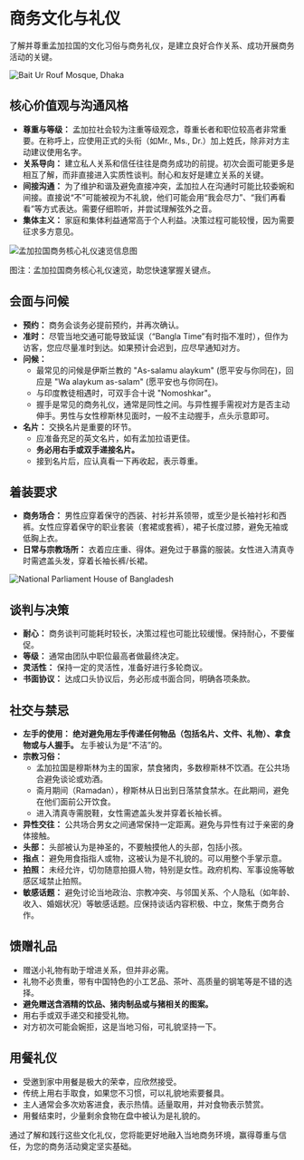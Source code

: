 # 商务文化与礼仪

了解并尊重孟加拉国的文化习俗与商务礼仪，是建立良好合作关系、成功开展商务活动的关键。

<img src="https://images.adsttc.com/media/images/5e66/7a0b/b357/6568/da00/004c/large_jpg/Iwan_Baan_2.jpg?1583774212" alt="Bait Ur Rouf Mosque, Dhaka" class="rounded-lg shadow-md my-6 max-h-[400px] w-full object-cover">

## 核心价值观与沟通风格

*   **尊重与等级：** 孟加拉社会较为注重等级观念，尊重长者和职位较高者非常重要。在称呼上，应使用正式的头衔（如Mr., Ms., Dr.）加上姓氏，除非对方主动建议使用名字。
*   **关系导向：** 建立私人关系和信任往往是商务成功的前提。初次会面可能更多是相互了解，而非直接进入实质性谈判。耐心和友好是建立关系的关键。
*   **间接沟通：** 为了维护和谐及避免直接冲突，孟加拉人在沟通时可能比较委婉和间接。直接说“不”可能被视为不礼貌，他们可能会用“我会尽力”、“我们再看看”等方式表达。需要仔细聆听，并尝试理解弦外之音。
*   **集体主义：** 家庭和集体利益通常高于个人利益。决策过程可能较慢，因为需要征求多方意见。

<img src="https://r2.flowith.net/files/o/1748589428128-Bangladesh_Business_Etiquette_Essentials_index_0@1024x1024.png" alt="孟加拉国商务核心礼仪速览信息图" class="block rounded-lg shadow-xl mx-auto my-6 max-w-3xl w-full h-auto">
<p class="text-center text-sm text-slate-600 italic -mt-2 mb-6">图注：孟加拉国商务核心礼仪速览，助您快速掌握关键点。</p>

## 会面与问候

*   **预约：** 商务会谈务必提前预约，并再次确认。
*   **准时：** 尽管当地交通可能导致延误（“Bangla Time”有时指不准时），但作为访客，您应尽量准时到达。如果预计会迟到，应尽早通知对方。
*   **问候：**
    *   最常见的问候是伊斯兰教的 "As-salamu alaykum" (愿平安与你同在)，回应是 "Wa alaykum as-salam" (愿平安也与你同在)。
    *   与印度教徒相遇时，可双手合十说 "Nomoshkar"。
    *   握手是常见的商务礼仪，通常是同性之间。与异性握手需视对方是否主动伸手。男性与女性穆斯林见面时，一般不主动握手，点头示意即可。
*   **名片：** 交换名片是重要的环节。
    *   应准备充足的英文名片，如有孟加拉语更佳。
    *   **务必用右手或双手递接名片。**
    *   接到名片后，应认真看一下再收起，表示尊重。

## 着装要求

*   **商务场合：** 男性应穿着保守的西装、衬衫并系领带，或至少是长袖衬衫和西裤。女性应穿着保守的职业套装（套裙或套裤），裙子长度过膝，避免无袖或低胸上衣。
*   **日常与宗教场所：** 衣着应庄重、得体。避免过于暴露的服装。女性进入清真寺时需遮盖头发，穿着长袖长裤/长裙。

<img src="https://dynamic-media-cdn.tripadvisor.com/media/photo-o/09/49/57/25/national-parliament-house.jpg?w=1200&h=-1&s=1" alt="National Parliament House of Bangladesh" class="rounded-lg shadow-md my-6 max-h-[350px] w-full object-cover">

## 谈判与决策

*   **耐心：** 商务谈判可能耗时较长，决策过程也可能比较缓慢。保持耐心，不要催促。
*   **等级：** 通常由团队中职位最高者做最终决定。
*   **灵活性：** 保持一定的灵活性，准备好进行多轮商议。
*   **书面协议：** 达成口头协议后，务必形成书面合同，明确各项条款。

## 社交与禁忌

*   **左手的使用：** **绝对避免用左手传递任何物品（包括名片、文件、礼物）、拿食物或与人握手。** 左手被认为是“不洁”的。
*   **宗教习俗：**
    *   孟加拉国是穆斯林为主的国家，禁食猪肉，多数穆斯林不饮酒。在公共场合避免谈论或劝酒。
    *   斋月期间（Ramadan），穆斯林从日出到日落禁食禁水。在此期间，避免在他们面前公开饮食。
    *   进入清真寺需脱鞋，女性需遮盖头发并穿着长袖长裤。
*   **异性交往：** 公共场合男女之间通常保持一定距离。避免与异性有过于亲密的身体接触。
*   **头部：** 头部被认为是神圣的，不要触摸他人的头部，包括小孩。
*   **指点：** 避免用食指指人或物，这被认为是不礼貌的。可以用整个手掌示意。
*   **拍照：** 未经允许，切勿随意拍摄人物，特别是女性。政府机构、军事设施等敏感区域禁止拍照。
*   **敏感话题：** 避免讨论当地政治、宗教冲突、与邻国关系、个人隐私（如年龄、收入、婚姻状况）等敏感话题。应保持谈话内容积极、中立，聚焦于商务合作。

## 馈赠礼品

*   赠送小礼物有助于增进关系，但并非必需。
*   礼物不必贵重，带有中国特色的小工艺品、茶叶、高质量的钢笔等是不错的选择。
*   **避免赠送含酒精的饮品、猪肉制品或与猪相关的图案。**
*   用右手或双手递交和接受礼物。
*   对方初次可能会婉拒，这是当地习俗，可礼貌坚持一下。

## 用餐礼仪

*   受邀到家中用餐是极大的荣幸，应欣然接受。
*   传统上用右手取食，如果您不习惯，可以礼貌地索要餐具。
*   主人通常会多次劝客进食，表示热情。适量取用，并对食物表示赞赏。
*   用餐结束时，少量剩余食物在盘中被认为是礼貌的。

通过了解和践行这些文化礼仪，您将能更好地融入当地商务环境，赢得尊重与信任，为您的商务活动奠定坚实基础。
